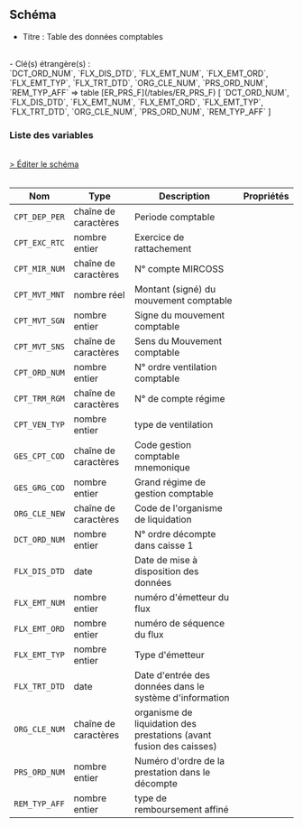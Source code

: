 ## Schéma

- Titre : Table des données comptables
<br />
- Clé(s) étrangère(s) : <br />
`DCT_ORD_NUM`, `FLX_DIS_DTD`, `FLX_EMT_NUM`, `FLX_EMT_ORD`, `FLX_EMT_TYP`, `FLX_TRT_DTD`, `ORG_CLE_NUM`, `PRS_ORD_NUM`, `REM_TYP_AFF` => table [ER_PRS_F](/tables/ER_PRS_F) [ `DCT_ORD_NUM`, `FLX_DIS_DTD`, `FLX_EMT_NUM`, `FLX_EMT_ORD`, `FLX_EMT_TYP`, `FLX_TRT_DTD`, `ORG_CLE_NUM`, `PRS_ORD_NUM`, `REM_TYP_AFF` ]<br />

### Liste des variables
<br />
<div>
    <a href="https://gitlab.com/healthdatahub/schema-snds/edit/master/schemas/DCIR/ER_CPT_F.json"  
    arget="_blank" rel="noopener noreferrer">> Éditer le schéma</a>
    <OutboundLink />
</div>
<br />

Nom|Type|Description|Propriétés
-|-|-|-
`CPT_DEP_PER`|chaîne de caractères|Periode comptable||
`CPT_EXC_RTC`|nombre entier|Exercice de rattachement||
`CPT_MIR_NUM`|chaîne de caractères|N° compte MIRCOSS||
`CPT_MVT_MNT`|nombre réel|Montant (signé) du mouvement comptable||
`CPT_MVT_SGN`|nombre entier|Signe du mouvement comptable||
`CPT_MVT_SNS`|chaîne de caractères|Sens du Mouvement comptable||
`CPT_ORD_NUM`|nombre entier|N° ordre ventilation comptable||
`CPT_TRM_RGM`|chaîne de caractères|N° de compte régime||
`CPT_VEN_TYP`|nombre entier|type de ventilation||
`GES_CPT_COD`|chaîne de caractères|Code gestion comptable mnemonique||
`GES_GRG_COD`|nombre entier|Grand régime de gestion comptable||
`ORG_CLE_NEW`|chaîne de caractères|Code de l&#x27;organisme de liquidation||
`DCT_ORD_NUM`|nombre entier|N° ordre décompte dans caisse                      1||
`FLX_DIS_DTD`|date|Date de mise à disposition des données||
`FLX_EMT_NUM`|nombre entier|numéro d&#x27;émetteur du flux||
`FLX_EMT_ORD`|nombre entier|numéro de séquence du flux||
`FLX_EMT_TYP`|nombre entier|Type d&#x27;émetteur||
`FLX_TRT_DTD`|date|Date d&#x27;entrée des données dans le système d&#x27;information||
`ORG_CLE_NUM`|chaîne de caractères|organisme de liquidation des prestations (avant fusion des caisses)||
`PRS_ORD_NUM`|nombre entier|Numéro d&#x27;ordre de la prestation dans le décompte||
`REM_TYP_AFF`|nombre entier|type de remboursement affiné||

